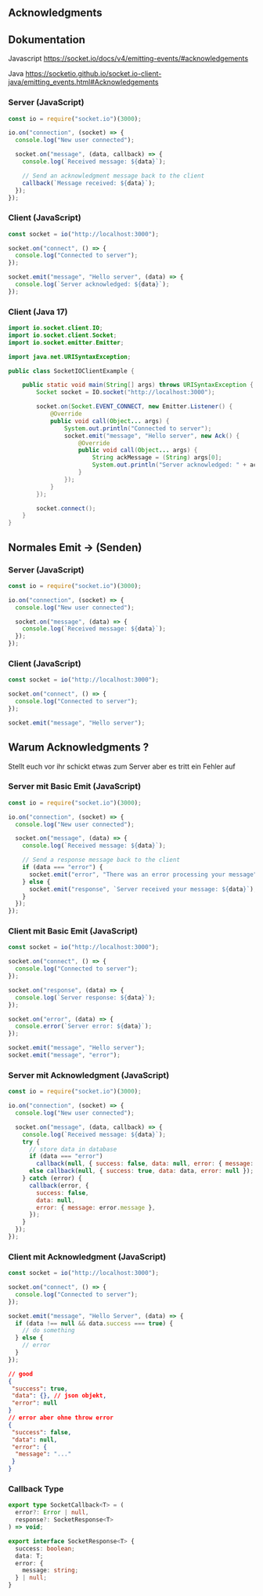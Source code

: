 ## Acknowledgments

## Dokumentation

Javascript
<https://socket.io/docs/v4/emitting-events/#acknowledgements>

Java
https://socketio.github.io/socket.io-client-java/emitting_events.html#Acknowledgements

### Server (JavaScript)

```js
const io = require("socket.io")(3000);

io.on("connection", (socket) => {
  console.log("New user connected");

  socket.on("message", (data, callback) => {
    console.log(`Received message: ${data}`);

    // Send an acknowledgment message back to the client
    callback(`Message received: ${data}`);
  });
});
```

### Client (JavaScript)

```js
const socket = io("http://localhost:3000");

socket.on("connect", () => {
  console.log("Connected to server");
});

socket.emit("message", "Hello server", (data) => {
  console.log(`Server acknowledged: ${data}`);
});
```

### Client (Java 17)

```java
import io.socket.client.IO;
import io.socket.client.Socket;
import io.socket.emitter.Emitter;

import java.net.URISyntaxException;

public class SocketIOClientExample {

    public static void main(String[] args) throws URISyntaxException {
        Socket socket = IO.socket("http://localhost:3000");

        socket.on(Socket.EVENT_CONNECT, new Emitter.Listener() {
            @Override
            public void call(Object... args) {
                System.out.println("Connected to server");
                socket.emit("message", "Hello server", new Ack() {
                    @Override
                    public void call(Object... args) {
                        String ackMessage = (String) args[0];
                        System.out.println("Server acknowledged: " + ackMessage);
                    }
                });
            }
        });

        socket.connect();
    }
}
```

## Normales Emit → (Senden)

### Server (JavaScript)

```js
const io = require("socket.io")(3000);

io.on("connection", (socket) => {
  console.log("New user connected");

  socket.on("message", (data) => {
    console.log(`Received message: ${data}`);
  });
});
```

### Client (JavaScript)

```js
const socket = io("http://localhost:3000");

socket.on("connect", () => {
  console.log("Connected to server");
});

socket.emit("message", "Hello server");
```

## Warum Acknowledgments ?

Stellt euch vor ihr schickt etwas zum Server aber es tritt ein Fehler auf

### Server mit Basic Emit (JavaScript)

```js
const io = require("socket.io")(3000);

io.on("connection", (socket) => {
  console.log("New user connected");

  socket.on("message", (data) => {
    console.log(`Received message: ${data}`);

    // Send a response message back to the client
    if (data === "error") {
      socket.emit("error", "There was an error processing your message");
    } else {
      socket.emit("response", `Server received your message: ${data}`);
    }
  });
});
```

### Client mit Basic Emit (JavaScript)

```js
const socket = io("http://localhost:3000");

socket.on("connect", () => {
  console.log("Connected to server");
});

socket.on("response", (data) => {
  console.log(`Server response: ${data}`);
});

socket.on("error", (data) => {
  console.error(`Server error: ${data}`);
});

socket.emit("message", "Hello server");
socket.emit("message", "error");
```

### Server mit Acknowledgment (JavaScript)

```js
const io = require("socket.io")(3000);

io.on("connection", (socket) => {
  console.log("New user connected");

  socket.on("message", (data, callback) => {
    console.log(`Received message: ${data}`);
    try {
      // store data in database
      if (data === "error")
        callback(null, { success: false, data: null, error: { message: "" } });
      else callback(null, { success: true, data: data, error: null });
    } catch (error) {
      callback(error, {
        success: false,
        data: null,
        error: { message: error.message },
      });
    }
  });
});
```

### Client mit Acknowledgment (JavaScript)

```js
const socket = io("http://localhost:3000");

socket.on("connect", () => {
  console.log("Connected to server");
});

socket.emit("message", "Hello Server", (data) => {
  if (data !== null && data.success === true) {
    // do something
  } else {
    // error
  }
});
```

```json
// good
{
 "success": true,
 "data": {}, // json objekt,
 "error": null
}
// error aber ohne throw error
{
 "success": false,
 "data": null,
 "error": {
  "message": "..."
 }
}
```

### Callback Type

```ts
export type SocketCallback<T> = (
  error?: Error | null,
  response?: SocketResponse<T>
) => void;

export interface SocketResponse<T> {
  success: boolean;
  data: T;
  error: {
    message: string;
  } | null;
}
```
